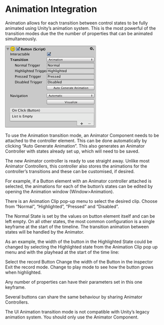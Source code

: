# Animation Integration

Animation allows for each transition between control states to be fully animated using Unity’s animation system. This is the most powerful of the transition modes due the the number of properties that can be animated simultaneously.

![](Main/GUI_ButtonInspectorAnimation.png)

To use the Animation transition mode, an Animator Component needs to be attached to the controller element. This can be done automatically by clicking “Auto Generate Animation”. This also generates an Animator Controller with states already set up, which will need to be saved.

The new Animator controller is ready to use straight away. Unlike most Animator Controllers, this controller also stores the animations for the controller’s transitions and these can be customised, if desired.


For example, if a Button element with an Animator controller attached is selected, the animations for each of the button’s states can be edited by opening the Animation window (Window>Animation).

There is an Animation Clip pop-up menu to select the desired clip. Choose from “Normal”, “Highlighted”, “Pressed” and “Disabled”.


The Normal State is set by the values on button element itself and can be left empty. On all other states, the most common configuration is a single keyframe at the start of the timeline. The transition animation between states will be handled by the Animator.

As an example, the width of the button in the Highlighted State could be changed by selecting the Highlighted state from the Animation Clip pop up menu and with the playhead at the start of the time line:

Select the record Button
Change the width of the Button in the inspector
Exit the record mode.
Change to play mode to see how the button grows when highlighted.

Any number of properties can have their parameters set in this one keyframe.

Several buttons can share the same behaviour by sharing Animator Controllers.

The UI Animation transition mode is not compatible with Unity’s legacy animation system. You should only use the Animator Component.